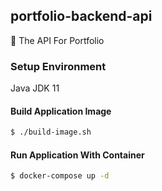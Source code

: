 ## portfolio-backend-api
🍩 The API For Portfolio

### Setup Environment
Java JDK 11

#### Build Application Image
```bash
$ ./build-image.sh
```

#### Run Application With Container
```bash
$ docker-compose up -d
```